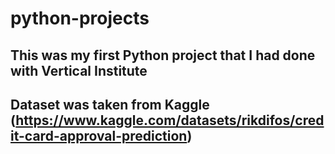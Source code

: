 # python-projects

## This was my first Python project that I had done with Vertical Institute

## Dataset was taken from Kaggle (https://www.kaggle.com/datasets/rikdifos/credit-card-approval-prediction)
